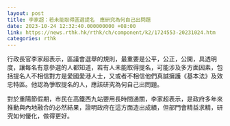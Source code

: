 ```yaml
---
layout: post
title: 李家超：若未能取得區選提名　應研究為何自己出問題
date: 2023-10-24 12:32:40.000000000 +08:00
link: https://news.rthk.hk/rthk/ch/component/k2/1724553-20231024.htm
categories: rthk
---
```


行政長官李家超表示，區議會選舉的規則，最重要是公平，公正，公開，具透明度，讓每名有意參選的人都知道，若有人未能取得提名，可能涉及多方面因素，包括提名人不相信對方是愛國愛港人士，又或者不相信他們真誠擁護《基本法》及效忠特區。他認為爭取提名的人，應該研究為何自己出問題。

對於重陽節假期，市民在高鐵西九站要用長時間通關，李家超表示，是政府多年來推動與內地融合的必然結果，證明政府在這方面造出成績，但部門會精益求精，研究如何優化，做得更好。
